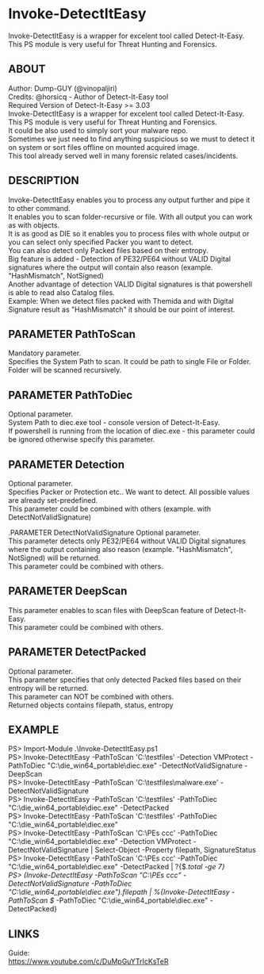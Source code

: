 # Invoke-DetectItEasy
Invoke-DetectItEasy is a wrapper for excelent tool called Detect-It-Easy. This PS module is very useful for Threat Hunting and Forensics.<br/>

## ABOUT
Author: Dump-GUY (@vinopaljiri)<br/>
Credits: @horsicq - Author of Detect-It-Easy tool<br/>
Required Version of Detect-It-Easy >= 3.03<br/>
Invoke-DetectItEasy is a wrapper for excelent tool called Detect-It-Easy. This PS module is very useful for Threat Hunting and Forensics.<br/>
It could be also used to simply sort your malware repo.<br/>
Sometimes we just need to find anything suspicious so we must to detect it on system or sort files offline on mounted acquired image.<br/>
This tool already served well in many forensic related cases/incidents.<br/>

## DESCRIPTION
Invoke-DetectItEasy enables you to process any output further and pipe it to other command.<br/>
It enables you to scan folder-recursive or file. With all output you can work as with objects.<br/>
It is as good as DIE so it enables you to process files with whole output or you can select only specified Packer you want to detect.<br/>
You can also detect only Packed files based on their entropy.<br/>
Big feature is added - Detection of PE32/PE64 without VALID Digital signatures where the output will contain also reason (example. "HashMismatch", NotSigned)<br/>
Another advantage of detection VALID Digital signatures is that powershell is able to read also Catalog files.<br/>
Example: When we detect files packed with Themida and with Digital Signature result as "HashMismatch" it should be our point of interest.<br/>

## PARAMETER PathToScan
Mandatory parameter.<br/>
Specifies the System Path to scan. It could be path to single File or Folder. Folder will be scanned recursively.<br/>

## PARAMETER PathToDiec
Optional parameter.<br/>
System Path to diec.exe tool - console version of Detect-It-Easy.<br/>
If powershell is running from the location of diec.exe - this parameter could be ignored otherwise specify this parameter.<br/>

## PARAMETER Detection
Optional parameter.<br/>
Specifies Packer or Protection etc.. We want to detect. All possible values are already set-predefined.<br/>
This parameter could be combined with others (example. with DetectNotValidSignature)<br/>

.PARAMETER DetectNotValidSignature
Optional parameter.<br/>
This parameter detects only PE32/PE64 without VALID Digital signatures where the output containing also reason (example. "HashMismatch", NotSigned) will be returned.<br/>
This parameter could be combined with others.<br/>

## PARAMETER DeepScan
This parameter enables to scan files with DeepScan feature of Detect-It-Easy.<br/>
This parameter could be combined with others.<br/>

## PARAMETER DetectPacked
Optional parameter.<br/>
This parameter specifies that only detected Packed files based on their entropy will be returned.<br/>
This parameter can NOT be combined with others.<br/>
Returned objects contains filepath, status, entropy<br/>

## EXAMPLE
PS> Import-Module .\Invoke-DetectItEasy.ps1<br/>
PS> Invoke-DetectItEasy -PathToScan 'C:\testfiles' -Detection VMProtect -PathToDiec "C:\die_win64_portable\diec.exe" -DetectNotValidSignature -DeepScan<br/>
PS> Invoke-DetectItEasy -PathToScan 'C:\testfiles\malware.exe' -DetectNotValidSignature<br/>
PS> Invoke-DetectItEasy -PathToScan 'C:\testfiles' -PathToDiec "C:\die_win64_portable\diec.exe" -DetectPacked<br/>
PS> Invoke-DetectItEasy -PathToScan 'C:\testfiles' -PathToDiec "C:\die_win64_portable\diec.exe"<br/>
PS> Invoke-DetectItEasy -PathToScan 'C:\PEs ccc\' -PathToDiec "C:\die_win64_portable\diec.exe" -Detection VMProtect -DetectNotValidSignature | Select-Object -Property filepath, SignatureStatus<br/>
PS> Invoke-DetectItEasy -PathToScan 'C:\PEs ccc' -PathToDiec "C:\die_win64_portable\diec.exe" -DetectPacked | ?{$_.total -ge 7}<br/>
PS> (Invoke-DetectItEasy -PathToScan "C:\PEs ccc" -DetectNotValidSignature -PathToDiec "C:\die_win64_portable\diec.exe").filepath | %{Invoke-DetectItEasy -PathToScan $_ -PathToDiec "C:\die_win64_portable\diec.exe" -DetectPacked}<br/>

## LINKS
Guide:<br/>
https://www.youtube.com/c/DuMpGuYTrIcKsTeR<br/>
